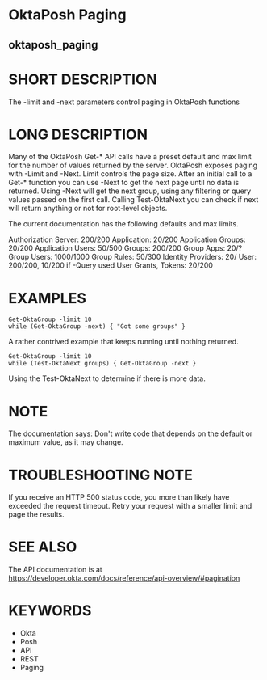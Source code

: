 # OktaPosh Paging

## oktaposh_paging

# SHORT DESCRIPTION

The -limit and -next parameters control paging in OktaPosh functions

# LONG DESCRIPTION

Many of the OktaPosh Get-* API calls have a preset default and max limit for the number of values returned by the server. OktaPosh exposes paging with -Limit and -Next. Limit controls the page size. After an initial call to a Get-* function you can use -Next to get the next page until no data is returned. Using -Next will get the next group, using any filtering or query values passed on the first call.  Calling Test-OktaNext you can check if next will return anything or not for root-level objects.

The current documentation has the following defaults and max limits.

Authorization Server: 200/200
Application: 20/200
Application Groups: 20/200
Application Users: 50/500
Groups: 200/200
Group Apps: 20/?
Group Users: 1000/1000
Group Rules: 50/300
Identity Providers: 20/
User: 200/200, 10/200 if -Query used
User Grants, Tokens: 20/200

# EXAMPLES
```
Get-OktaGroup -limit 10
while (Get-OktaGroup -next) { "Got some groups" }
```
A rather contrived example that keeps running until nothing returned.

```
Get-OktaGroup -limit 10
while (Test-OktaNext groups) { Get-OktaGroup -next }
```
Using the Test-OktaNext to determine if there is more data.

# NOTE
The documentation says: Don't write code that depends on the default or maximum value, as it may change.

# TROUBLESHOOTING NOTE
If you receive an HTTP 500 status code, you more than likely have exceeded the request timeout. Retry your request with a smaller limit and page the results.

# SEE ALSO
The API documentation is at https://developer.okta.com/docs/reference/api-overview/#pagination

# KEYWORDS
- Okta
- Posh
- API
- REST
- Paging

